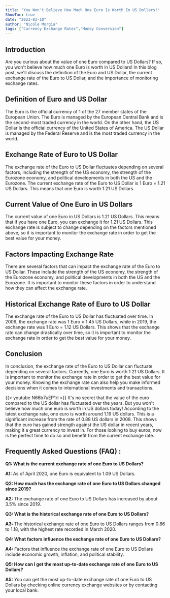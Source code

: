 ```yaml
---
title: "You Won't Believe How Much One Euro Is Worth In US Dollars!"
ShowToc: true 
date: "2023-03-10"
author: "Nicole Morgia" 
tags: ["Currency Exchange Rates","Money Conversion"]
---
```

## Introduction

Are you curious about the value of one Euro compared to US Dollars? If so, you won't believe how much one Euro is worth in US Dollars! In this blog post, we'll discuss the definition of the Euro and US Dollar, the current exchange rate of the Euro to US Dollar, and the importance of monitoring exchange rates.

## Definition of Euro and US Dollar

The Euro is the official currency of 1 of the 27 member states of the European Union. The Euro is managed by the European Central Bank and is the second-most traded currency in the world. On the other hand, the US Dollar is the official currency of the United States of America. The US Dollar is managed by the Federal Reserve and is the most traded currency in the world.

## Exchange Rate of Euro to US Dollar

The exchange rate of the Euro to US Dollar fluctuates depending on several factors, including the strength of the US economy, the strength of the Eurozone economy, and political developments in both the US and the Eurozone. The current exchange rate of the Euro to US Dollar is 1 Euro = 1.21 US Dollars. This means that one Euro is worth 1.21 US Dollars.

## Current Value of One Euro in US Dollars

The current value of one Euro in US Dollars is 1.21 US Dollars. This means that if you have one Euro, you can exchange it for 1.21 US Dollars. This exchange rate is subject to change depending on the factors mentioned above, so it is important to monitor the exchange rate in order to get the best value for your money.

## Factors Impacting Exchange Rate

There are several factors that can impact the exchange rate of the Euro to US Dollar. These include the strength of the US economy, the strength of the Eurozone economy, and political developments in both the US and the Eurozone. It is important to monitor these factors in order to understand how they can affect the exchange rate.

## Historical Exchange Rate of Euro to US Dollar

The exchange rate of the Euro to US Dollar has fluctuated over time. In 2009, the exchange rate was 1 Euro = 1.45 US Dollars, while in 2019, the exchange rate was 1 Euro = 1.12 US Dollars. This shows that the exchange rate can change drastically over time, so it is important to monitor the exchange rate in order to get the best value for your money.

## Conclusion

In conclusion, the exchange rate of the Euro to US Dollar can fluctuate depending on several factors. Currently, one Euro is worth 1.21 US Dollars. It is important to monitor the exchange rate in order to get the best value for your money. Knowing the exchange rate can also help you make informed decisions when it comes to international investments and transactions.

{{< youtube N66b7uEP1rI >}} 
It's no secret that the value of the euro compared to the US dollar has fluctuated over the years. But you won't believe how much one euro is worth in US dollars today! According to the latest exchange rate, one euro is worth around 1.19 US dollars. This is a significant increase from the rate of 0.88 US dollars in 2008. This shows that the euro has gained strength against the US dollar in recent years, making it a great currency to invest in. For those looking to buy euros, now is the perfect time to do so and benefit from the current exchange rate.

## Frequently Asked Questions (FAQ) :
**Q1: What is the current exchange rate of one Euro to US Dollars?**

**A1:** As of April 2020, one Euro is equivalent to 1.09 US Dollars.

**Q2: How much has the exchange rate of one Euro to US Dollars changed since 2019?**

**A2:** The exchange rate of one Euro to US Dollars has increased by about 3.5% since 2019.

**Q3: What is the historical exchange rate of one Euro to US Dollars?**

**A3:** The historical exchange rate of one Euro to US Dollars ranges from 0.86 to 1.18, with the highest rate recorded in March 2020.

**Q4: What factors influence the exchange rate of one Euro to US Dollars?**

**A4:** Factors that influence the exchange rate of one Euro to US Dollars include economic growth, inflation, and political stability.

**Q5: How can I get the most up-to-date exchange rate of one Euro to US Dollars?**

**A5:** You can get the most up-to-date exchange rate of one Euro to US Dollars by checking online currency exchange websites or by contacting your local bank.





